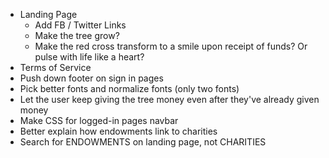 - Landing Page
	- Add FB / Twitter Links
	- Make the tree grow?
	- Make the red cross transform to a smile upon receipt of funds? Or pulse with life like a heart?
- Terms of Service
- Push down footer on sign in pages
- Pick better fonts and normalize fonts (only two fonts)
- Let the user keep giving the tree money even after they've already given money
- Make CSS for logged-in pages navbar
- Better explain how endowments link to charities
- Search for ENDOWMENTS on landing page, not CHARITIES
